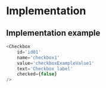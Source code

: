 # Implementation

## Implementation example
```javascript
<Checkbox 
    id='id01'
    name='checkbox1'
    value='checkboxExampleValue1'
    text='Checkbox label'
    checked={false}
/>
```
